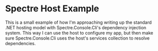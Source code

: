 # Spectre Host Example

This is a small example of how I'm approaching writing up the standard .NET hosting model with Spectre.Console.Cli's dependency injection system. This way I can use the host to configure my app, but then make sure Spectre.Console.Cli uses the host's services collection to resolve dependencies.

